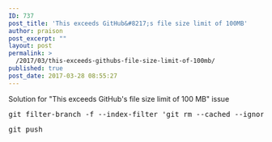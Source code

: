```yaml
---
ID: 737
post_title: 'This exceeds GitHub&#8217;s file size limit of 100MB'
author: praison
post_excerpt: ""
layout: post
permalink: >
  /2017/03/this-exceeds-githubs-file-size-limit-of-100mb/
published: true
post_date: 2017-03-28 08:55:27
---
```

Solution for "This exceeds GitHub's file size limit of 100 MB" issue
<pre>git filter-branch -f --index-filter 'git rm --cached --ignore-unmatch YOUR-FILE'</pre>
<pre>git push</pre>